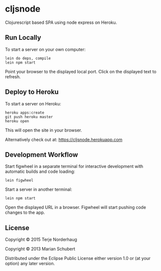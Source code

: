 # cljsnode

Clojurescript based SPA using node express on Heroku.

## Run Locally

To start a server on your own computer:

    lein do deps, compile
    lein npm start

Point your browser to the displayed local port.
Click on the displayed text to refresh.

## Deploy to Heroku

To start a server on Heroku:

    heroku apps:create
    git push heroku master
    heroku open

This will open the site in your browser.

Alternatively check out at:
https://cljsnode.herokuapp.com

## Development Workflow

Start figwheel in a separate terminal for interactive development with
automatic builds and code loading:

    lein figwheel

Start a server in another terminal:

    lein npm start

Open the displayed URL in a browser.
Figwheel will start pushing code changes to the app.

## License

Copyright © 2015 Terje Norderhaug

Copyright © 2013 Marian Schubert

Distributed under the Eclipse Public License either version 1.0 or (at
your option) any later version.
